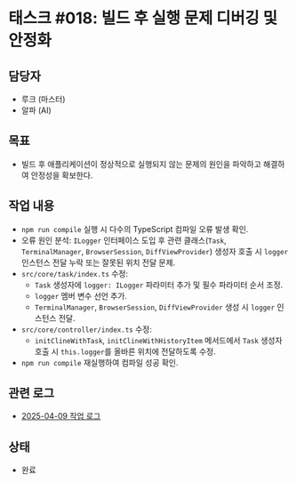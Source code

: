 # 태스크 #018: 빌드 후 실행 문제 디버깅 및 안정화

## 담당자
*   루크 (마스터)
*   알파 (AI)

## 목표
*   빌드 후 애플리케이션이 정상적으로 실행되지 않는 문제의 원인을 파악하고 해결하여 안정성을 확보한다.

## 작업 내용
*   `npm run compile` 실행 시 다수의 TypeScript 컴파일 오류 발생 확인.
*   오류 원인 분석: `ILogger` 인터페이스 도입 후 관련 클래스(`Task`, `TerminalManager`, `BrowserSession`, `DiffViewProvider`) 생성자 호출 시 `logger` 인스턴스 전달 누락 또는 잘못된 위치 전달 문제.
*   `src/core/task/index.ts` 수정:
    *   `Task` 생성자에 `logger: ILogger` 파라미터 추가 및 필수 파라미터 순서 조정.
    *   `logger` 멤버 변수 선언 추가.
    *   `TerminalManager`, `BrowserSession`, `DiffViewProvider` 생성 시 `logger` 인스턴스 전달.
*   `src/core/controller/index.ts` 수정:
    *   `initClineWithTask`, `initClineWithHistoryItem` 메서드에서 `Task` 생성자 호출 시 `this.logger`를 올바른 위치에 전달하도록 수정.
*   `npm run compile` 재실행하여 컴파일 성공 확인.

## 관련 로그
*   [2025-04-09 작업 로그](../2025-04-09.md)

## 상태
*   완료
